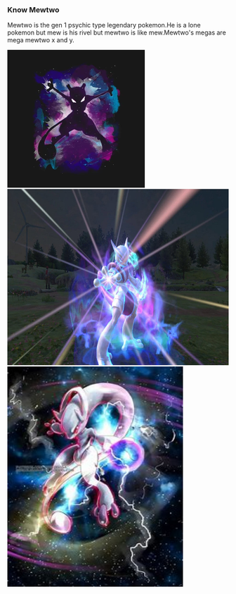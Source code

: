 ### Know Mewtwo
Mewtwo is the gen 1 psychic type legendary pokemon.He is a lone pokemon but mew is his rivel but mewtwo is like mew.Mewtwo's megas are mega mewtwo x and y.

<img src="Mewtwo.webp"/>
<img src="mega mewtwo x.jpg" height="400" width="600"/>
<img src="Mewtwo y.jpeg" height="500" width="400"/>
